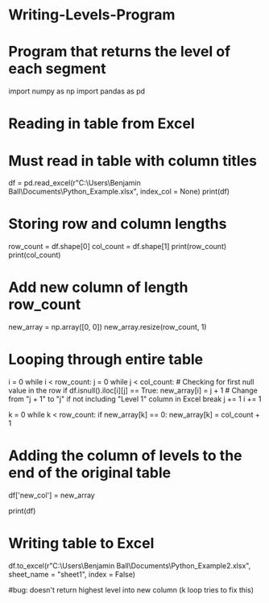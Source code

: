 # Writing-Levels-Program

# Program that returns the level of each segment

import numpy as np
import pandas as pd

# Reading in table from Excel
# Must read in table with column titles
df = pd.read_excel(r"C:\Users\Benjamin Ball\Documents\Python_Example.xlsx", index_col = None)
print(df)

# Storing row and column lengths
row_count = df.shape[0]
col_count = df.shape[1]
print(row_count)
print(col_count)

# Add new column of length row_count
new_array = np.array([0, 0])
new_array.resize(row_count, 1)

# Looping through entire table
i = 0
while i < row_count:
    j = 0
    while j < col_count:
        # Checking for first null value in the row
        if df.isnull().iloc[i][j] == True:
            new_array[i] = j + 1  # Change from "j + 1" to "j" if not including "Level 1" column in Excel
            break
        j += 1
    i += 1

k = 0
while k < row_count:
    if new_array[k] == 0:
        new_array[k] = col_count + 1

# Adding the column of levels to the end of the original table
df['new_col'] = new_array

print(df)

# Writing table to Excel
df.to_excel(r"C:\Users\Benjamin Ball\Documents\Python_Example2.xlsx", sheet_name = "sheet1", index = False)

#bug: doesn't return highest level into new column (k loop tries to fix this)
